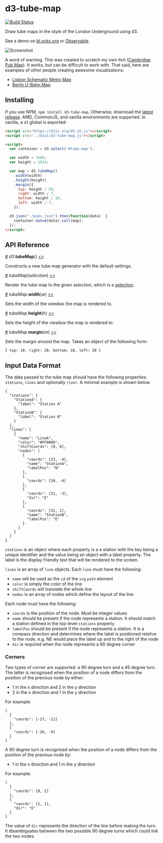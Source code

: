 # d3-tube-map

[![Build Status](https://travis-ci.org/johnwalley/d3-tube-map.svg?branch=master)](https://travis-ci.org/johnwalley/d3-tube-map)

Draw tube maps in the style of the London Underground using d3.

See a demo on [bl.ocks.org](https://bl.ocks.org/johnwalley/9b6d8af7a209b95c5b9dff99073db420) or [Observable](https://observablehq.com/@johnwalley/d3-tube-map).

![Screenshot](https://user-images.githubusercontent.com/981531/34120207-c26283f4-e41c-11e7-9683-e772f7bd308d.png)

A word of warning. This was created to scratch my own itch ([Cambridge Pub Map](https://www.pubmap.co.uk)). It works, but can be difficult to work with. That said, here are examples of other people creating awesome visualizations:

- [Lisbon Schematic Metro Map](https://github.com/Joao-Pedrosa/GSDB)
- [Berlin U-Bahn Map](https://github.com/skamsie/berlin-ubahn-map)

## Installing

If you use NPM, `npm install d3-tube-map`. Otherwise, download the
[latest release](https://github.com/johnwalley/d3-tube-map/releases/latest).
AMD, CommonJS, and vanilla environments are supported. In vanilla, a `d3` global
is exported:

```html
<script src="https://d3js.org/d3.v5.js"></script>
<script src="../dist/d3-tube-map.js"></script>

<script>
  var container = d3.select('#tube-map');

  var width = 1600;
  var height = 1024;

  var map = d3.tubeMap()
    .width(width)
    .height(height)
    .margin({
      top: height / 50,
      right: width / 7,
      bottom: height / 10,
      left: width / 7,
    });

  d3.json("./pubs.json").then(function(data)  {
    container.datum(data).call(map);
  });
</script>
```

## API Reference

<a name="tubeMap" href="#tubeMap">#</a> d3.<b>tubeMap</b>()
[<>](https://github.com/johnwalley/d3-tube-map/blob/master/src/map.js 'Source')

Constructs a new tube map generator with the default settings.

<a name="_tubeMap" href="#_tubeMap">#</a> <i>tubeMap</i>(<i>selection</i>)
[<>](https://github.com/johnwalley/d3-tube-map/blob/master/src/map.js#L26 'Source')

Render the tube map to the given _selection_, which is a
[selection](https://github.com/d3/d3-selection).

<a name="tubeMap_width" href="#tubeMap_width">#</a>
<i>tubeMap</i>.<b>width</b>(<i>w</i>)
[<>](https://github.com/johnwalley/d3-tube-map/blob/master/src/map.js#L109 'Source')

Sets the width of the viewbox the map is rendered to.

<a name="tubeMap_height" href="#tubeMap_height">#</a>
<i>tubeMap</i>.<b>height</b>(<i>h</i>)
[<>](https://github.com/johnwalley/d3-tube-map/blob/master/src/map.js#L115 'Source')

Sets the height of the viewbox the map is rendered to.

<a name="tubeMap_margin" href="#tubeMap_margin">#</a>
<i>tubeMap</i>.<b>margin</b>(<i>m</i>)
[<>](https://github.com/johnwalley/d3-tube-map/blob/master/src/map.js#L121 'Source')

Sets the margin around the map. Takes an object of the following form:

```
{ top: 10, right: 20, bottom: 10, left: 20 }
```

## Input Data Format

The data passed to the tube map should have the following properties: `stations`, `lines` and optionally `river`. A minimal example is shown below.

```
{
  "stations": {
    "StationA": {
      "label": "Station A"
    },
    "StationB": {
      "label": "Station B"
    }
  },
  "lines": [
    {
      "name": "LineA",
      "color": "#FF0000",
      "shiftCoords": [0, 0],
      "nodes": [
        {
          "coords": [23, -4],
          "name": "StationA",
          "labelPos": "N"
        },
        {
          "coords": [30, -4]
        },
        {
          "coords": [31, -3],
          "dir": "E"
        },
        {
          "coords": [31, 2],
          "name": "StationB",
          "labelPos": "E"
        }
      ]
    }
  ]
}
```

`stations` is an object where each property is a a station with the key being a unique identifier and the value being an object with a label property. The label is the display friendly text that will be rendered to the screen.

`lines` is an array of `line` objects. Each `line` must have the following:

* `name` will be used as the `id` of the `svg` `path` element
* `color` is simply the color of the line
* `shiftCoords` will translate the whole line
* `nodes` is an array of nodes which define the layout of the line

Each node must have the following:

* `coords` is the position of the node. Must be integer values
* `name` should be present if the node represents a station. It should match a station defined in the top-level `stations` property
* `labelPos` should be present if the node represents a station. It is a compass direction and determines where the label is positioned relative to the node, e.g. NE would place the label up and to the right of the node
* `dir` is required when the node represents a 90 degree corner

### Corners

Two types of corner are supported: a 90 degree turn and a 45 degree turn. The latter is recognised when the position of a node differs from the position of the previous node by either:

* 1 in the x direction and 2 in the y direction
* 2 in the x direction and 1 in the y direction

For example:

```
[
  {
    "coords": [-27, -11]
  },
  {
    "coords": [-26, -9]
  }
]
```

A 90 degree turn is recognised when the position of a node differs from the position of the previous node by:

* 1 in the x direction and 1 in the y direction

For example:

```
[
  {
    "coords": [0, 2]
  },
  {
    "coords": [1, 1],
    "dir": "E"
  }
]
```

The value of `dir` represents the direction of the line before making the turn. It disambiguates between the two possible 90 degree turns which could link the two nodes.
